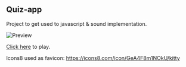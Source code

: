 ## Quiz-app
Project to get used to javascript & sound implementation.

![Preview](https://github.com/jasmin-raith/media/blob/main/katzenquiz/Katzenquiz.gif?raw=true)

[Click here](https://jasmin-raith.github.io/quiz-app/) to play.

Icons8 used as favicon: https://icons8.com/icon/GeA4F8m1NOkU/kitty
